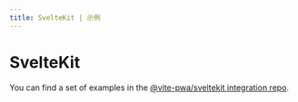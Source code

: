 ```yaml
---
title: SvelteKit | 示例
---
```


# SvelteKit

You can find a set of examples in the [@vite-pwa/sveltekit integration repo](https://github.com/vite-pwa/sveltekit/tree/main/examples).
